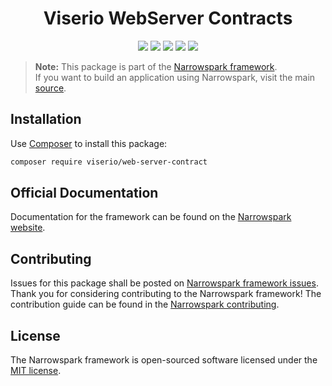 <h1 align="center">Viserio WebServer Contracts</h1>
<p align="center">
    <a href="https://github.com/narrowspark/framework/releases"><img src="https://img.shields.io/packagist/v/narrowspark/framework.svg?style=flat-square"></a>
    <a href="https://php.net/"><img src="https://img.shields.io/badge/php-%5E7.2.0-8892BF.svg?style=flat-square"></a>
    <a href="https://codecov.io/gh/narrowspark/framework"><img src="https://img.shields.io/codecov/c/github/narrowspark/framework/master.svg?style=flat-square"></a>
    <a href="https://gitter.im/narrowspark/framework"><img src="https://img.shields.io/gitter/room/nwjs/nw.js.svg?style=flat-square"></a>
    <a href="http://opensource.org/licenses/MIT"><img src="https://img.shields.io/badge/license-MIT-brightgreen.svg?style=flat-square"></a>
</p>

> **Note:** This package is part of the [Narrowspark framework](http://github.com/narrowspark/framework). <br> If you want to build an application using Narrowspark, visit the main [source](https://github.com/narrowspark/framework).

Installation
-------------

Use [Composer](https://getcomposer.org/) to install this package:

```sh
composer require viserio/web-server-contract
```

Official Documentation
-------------

Documentation for the framework can be found on the [Narrowspark website](http://narrowspark.com/docs).

Contributing
-------------
Issues for this package shall be posted on [Narrowspark framework issues](http://github.com/narrowspark/framework/issues). <br>
Thank you for considering contributing to the Narrowspark framework! The contribution guide can be found in the [Narrowspark contributing](/CONTRIBUTING.md).

License
-------------

The Narrowspark framework is open-sourced software licensed under the [MIT license](http://opensource.org/licenses/MIT).
